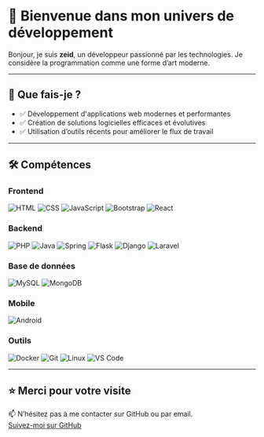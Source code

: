 # 👋 Bienvenue dans mon univers de développement

Bonjour, je suis **zeid**, un développeur passionné par les technologies. Je considère la programmation comme une forme d’art moderne.

---

## 💼 Que fais-je ?

- ✅ Développement d'applications web modernes et performantes  
- ✅ Création de solutions logicielles efficaces et évolutives  
- ✅ Utilisation d’outils récents pour améliorer le flux de travail  

---

## 🛠️ Compétences

### Frontend  
![HTML](https://img.shields.io/badge/-HTML5-E34F26?logo=html5&logoColor=white&style=flat) ![CSS](https://img.shields.io/badge/-CSS3-1572B6?logo=css3&logoColor=white&style=flat) ![JavaScript](https://img.shields.io/badge/-JavaScript-F7DF1E?logo=javascript&logoColor=black&style=flat) ![Bootstrap](https://img.shields.io/badge/-Bootstrap-7952B3?logo=bootstrap&logoColor=white&style=flat) ![React](https://img.shields.io/badge/-React-61DAFB?logo=react&logoColor=black&style=flat)

### Backend  
![PHP](https://img.shields.io/badge/-PHP-777BB4?logo=php&logoColor=white&style=flat) ![Java](https://img.shields.io/badge/-Java-007396?logo=java&logoColor=white&style=flat) ![Spring](https://img.shields.io/badge/-Spring-6DB33F?logo=spring&logoColor=white&style=flat) ![Flask](https://img.shields.io/badge/-Flask-000000?logo=flask&logoColor=white&style=flat) ![Django](https://img.shields.io/badge/-Django-092E20?logo=django&logoColor=white&style=flat)
![Laravel](https://laravel.com/img/logomark.min.svg)

### Base de données  
![MySQL](https://img.shields.io/badge/-MySQL-4479A1?logo=mysql&logoColor=white&style=flat) ![MongoDB](https://img.shields.io/badge/-MongoDB-47A248?logo=mongodb&logoColor=white&style=flat)

### Mobile  
![Android](https://img.shields.io/badge/-Android-3DDC84?logo=android&logoColor=white&style=flat)

### Outils  
![Docker](https://img.shields.io/badge/-Docker-2496ED?logo=docker&logoColor=white&style=flat) ![Git](https://img.shields.io/badge/-Git-F05032?logo=git&logoColor=white&style=flat) ![Linux](https://img.shields.io/badge/-Linux-FCC624?logo=linux&logoColor=black&style=flat) ![VS Code](https://img.shields.io/badge/-VS%20Code-007ACC?logo=visual-studio-code&logoColor=white&style=flat)

---

## ⭐ Merci pour votre visite

📫 N’hésitez pas à me contacter sur GitHub ou par email.  
[Suivez-moi sur GitHub](https://github.com/Zeid-Ali-Imigine)

